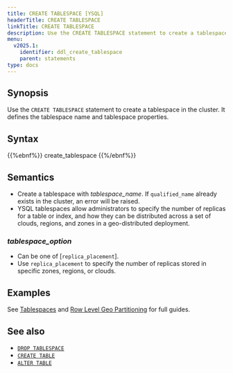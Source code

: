 ```yaml
---
title: CREATE TABLESPACE [YSQL]
headerTitle: CREATE TABLESPACE
linkTitle: CREATE TABLESPACE
description: Use the CREATE TABLESPACE statement to create a tablespace in the cluster.
menu:
  v2025.1:
    identifier: ddl_create_tablespace
    parent: statements
type: docs
---
```


## Synopsis

Use the `CREATE TABLESPACE` statement to create a tablespace in the cluster. It defines the tablespace name and tablespace properties.

## Syntax

{{%ebnf%}}
  create_tablespace
{{%/ebnf%}}

## Semantics

- Create a tablespace with *tablespace_name*. If `qualified_name` already exists in the cluster, an error will be raised.
- YSQL tablespaces allow administrators to specify the number of replicas for a table or index, and how they can be distributed across a set of clouds, regions, and zones in a geo-distributed deployment.

### *tablespace_option*

- Can be one of [`replica_placement`].
- Use `replica_placement` to specify the number of replicas stored in specific zones, regions, or clouds.

## Examples

See [Tablespaces](../../../../../explore/going-beyond-sql/tablespaces/) and [Row Level Geo Partitioning](../../../../../explore/multi-region-deployments/row-level-geo-partitioning/) for full guides.

## See also

- [`DROP TABLESPACE`](../ddl_drop_tablespace)
- [`CREATE TABLE`](../ddl_create_table)
- [`ALTER TABLE`](../ddl_alter_table)
